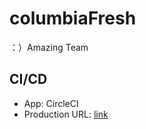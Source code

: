 # columbiaFresh
：）Amazing Team

## CI/CD
* App: CircleCI
* Production URL: [link](https://circleci.com/gh/Hanslen/columbiaFresh/tree/master)

